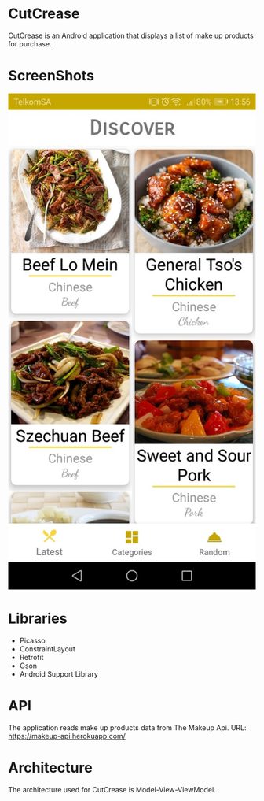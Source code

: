 # CutCrease

CutCrease is an Android application that displays a list of make up products for purchase.


# ScreenShots
![Screenshot](https://github.com/PabiMoloi/Parmesan_Android/blob/master/art/LatestMeals.jpg)

# Libraries
- Picasso
- ConstraintLayout
- Retrofit
- Gson
- Android Support Library

# API
The application reads make up products data from The Makeup Api. 
URL: https://makeup-api.herokuapp.com/


# Architecture
The architecture used for CutCrease is Model-View-ViewModel.
